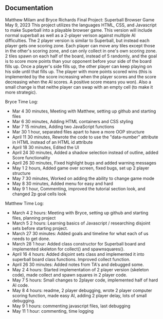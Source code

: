 ## Documentation
Matthew Milam and Bryce Richards
Final Project: Superball Browser Game
May 9, 2023
This project utilizes the languages HTML, CSS, and Javascript to make Superball into a playable browser game.
This version will include normal superball as well as a 2-player verison against multiple AI difficulties.
The 2 player version is similar to Superball, but instead each player gets one scoring zone. Each player can
move any tiles except those in the other's scoring zone, and can only collect in one's own scoring zone. 2 tiles
spawn on each half of the board, instead of 5 randomly, and the goal is to score more points than your opponent
before your side of the board fills up. Once a player's side fills up, the other player can keep playing on his side
until that fills up. The player with more points scored wins (this is implemented by the score increasing when the 
player scores and the score decreasing when the AI scores. A positive score means you won). Also a small change is that
neithe player can swap with an empty cell (to make it more strategic).

Bryce Time Log:
 - Mar 4
    30 minutes, Meeting with Matthew, setting up github and starting files
 - Mar 6
    30 minutes, Adding HTML containers and CSS styling
 - Mar 7
    15 minutes, Adding two JavaScript functions 
 - Mar 30
    1 hour, separated files apart to have a more OOP structure
 - April 11
    30 minutes, Rewrote the code to use the "data-number" attribute in HTML instead of an HTML id attribute
 - April 18
    30 minutes, Edited the UI
 - April 24
    30 minutes, Added a shadow selection instead of outline, added Score functionality
 - April 26
    30 minutes, Fixed highlight bugs and added warning messages
 - May 1
    2 hours, Added game over screen, fixed bugs, set up 2 player structure
 - May 7
    30 minutes, Worked on adding the ability to change game mode
 - May 8
    30 minutes, Added menu for easy and hard
 - May 9
    1 hour, Commenting, improved the tutorial section look, and changed 2p goal cells look



Matthew Time Log:
 - March 4
    2 hours: Meeting with Bryce, setting up github and starting files, planning project
 - March 5
    2 hours: Learning basics of Javascript / researching disjoint sets before starting project.
 - March 27
    30 minutes: Added goals and timeline for what each of us needs to get done.
 - March 28
    1 hour: Added class constructor for Superball board and implemented skeleton for collect() and spawnsquares().
 - April 16
    4 hours: Added disjoint sets class and implemented it into superball board class functions. Improved collect function.
 - April 26
    30 minutes: Added notes from TA's and debugged some.
 - May 2
    4 hours: Started implementation of 2 player version (skeleton code), made collect and spawn squares in 2 player code.
 - May 7
    5 hours: Small changes to 2player code, implemented half of hard AI code.
 - May 8
    4 hours: readme, 2 player debugging, wrote 2 player computer scoring function, made easy AI, adding 2 player delay, lots of small debugging.
 - May 9
    1 hours: commenting javascript files, last debugging
 - May 11
    1 hour: commenting, time logging